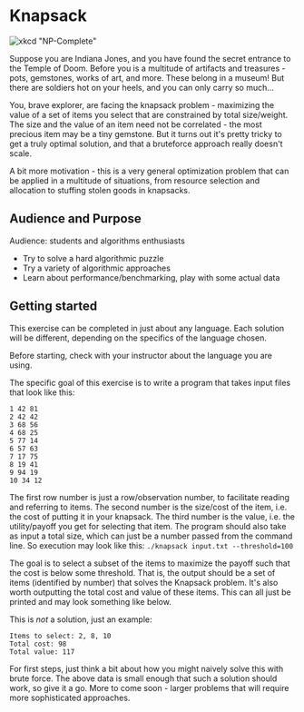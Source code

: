 # Knapsack

![xkcd "NP-Complete"](https://imgs.xkcd.com/comics/np_complete.png "General solutions get you a 50% tip.")

Suppose you are Indiana Jones, and you have found the secret entrance to the
Temple of Doom. Before you is a multitude of artifacts and treasures - pots,
gemstones, works of art, and more. These belong in a museum! But there are
soldiers hot on your heels, and you can only carry so much...

You, brave explorer, are facing the knapsack problem - maximizing the value of
a set of items you select that are constrained by total size/weight. The size
and the value of an item need not be correlated - the most precious item may be
a tiny gemstone. But it turns out it's pretty tricky to get a truly optimal
solution, and that a bruteforce approach really doesn't scale.

A bit more motivation - this is a very general optimization problem that can be
applied in a multitude of situations, from resource selection and allocation to
stuffing stolen goods in knapsacks.

## Audience and Purpose

Audience: students and algorithms enthusiasts

* Try to solve a hard algorithmic puzzle
* Try a variety of algorithmic approaches
* Learn about performance/benchmarking, play with some actual data

## Getting started

This exercise can be completed in just about any language.  Each solution will be different, depending on the specifics of the language chosen.  

Before starting, check with your instructor about the language you are using.

The specific goal of this exercise is to write a program that takes input files
that look like this:

```
1 42 81
2 42 42
3 68 56
4 68 25
5 77 14
6 57 63
7 17 75
8 19 41
9 94 19
10 34 12
```

The first row number is just a row/observation number, to facilitate reading and
referring to items. The second number is the size/cost of the item, i.e. the
cost of putting it in your knapsack. The third number is the value, i.e. the
utility/payoff you get for selecting that item. The program should also take as
input a total size, which can just be a number passed from the command line. So
execution may look like this: `./knapsack input.txt --threshold=100`

The goal is to select a subset of the items to maximize the payoff such that the
cost is below some threshold. That is, the output should be a set of items
(identified by number) that solves the Knapsack problem. It's also worth
outputting the total cost and value of these items. This can all just be printed
and may look something like below.

This is *not* a solution, just an example:

```
Items to select: 2, 8, 10
Total cost: 98
Total value: 117
```

For first steps, just think a bit about how you might naively solve this with
brute force. The above data is small enough that such a solution should work, so
give it a go. More to come soon - larger problems that will require more
sophisticated approaches.
